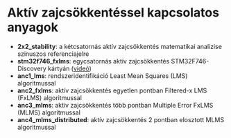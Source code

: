 # Aktív zajcsökkentéssel kapcsolatos anyagok

- **2x2_stability**: a kétcsatornás aktív zajcsökkentés matematikai analízise szinuszos referenciajelre
- **stm32f746_fxlms**: egycsatornás aktív zajcsökkentés STM32F746-Discovery kártyán ([videó](https://www.youtube.com/watch?v=ypqI12VuxRw&list=PL9_VlVdB8s882QMHiqJlDpJeKWxwP5CIG))
- **anc1_lms**: rendszeridentifikáció Least Mean Squares (LMS) algoritmussal
- **anc2_fxlms**: aktív zajcsökkentés egyetlen pontban Filtered-x LMS (FxLMS) algoritmussal
- **anc3_mlms**: aktív zajcsökkentés több pontban Multiple Error FxLMS (MLMS) algoritmussal
- **anc4_mlms_distributed**: aktív zajcsökkentés 2 pontban elosztott MLMS algoritmussal
